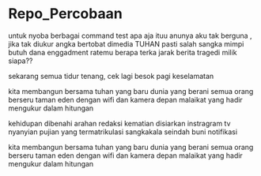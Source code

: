 # Repo_Percobaan
untuk nyoba berbagai command
test apa aja ituu
anunya
aku tak berguna , jika tak diukur angka
bertobat dimedia TUHAN pasti salah sangka
mimpi butuh dana enggadment ratemu berapa
terka jarak berita tragedi milik siapa??

sekarang semua tidur tenang, cek lagi besok pagi keselamatan 

kita membangun bersama tuhan yang baru
dunia yang berani semua orang berseru
taman eden dengan wifi dan kamera depan
malaikat yang hadir mengukur dalam hitungan

kehidupan dibenahi arahan redaksi
kematian disiarkan instragram tv
nyanyian pujian yang termatrikulasi
sangkakala seindah buni notifikasi

kita membangun bersama tuhan yang baru
dunia yang berani semua orang berseru
taman eden dengan wifi dan kamera depan
malaikat yang hadir mengukur dalam hitungan
